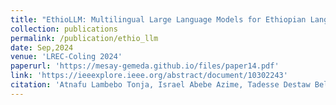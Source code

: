 ```yaml
---
title: "EthioLLM: Multilingual Large Language Models for Ethiopian Languages with Task Evaluation"
collection: publications
permalink: /publication/ethio_llm
date: Sep,2024
venue: 'LREC-Coling 2024'
paperurl: 'https://mesay-gemeda.github.io/files/paper14.pdf'
link: 'https://ieeexplore.ieee.org/abstract/document/10302243'
citation: 'Atnafu Lambebo Tonja, Israel Abebe Azime, Tadesse Destaw Belay, <strong>Mesay Gemeda Yigezu </strong>, Moges Ahmed Mehamed, Abinew Ali Ayele, Ebrahim Chekol Jibril, Michael Melese Woldeyohannis,Olga Kolesnikova1,Philipp Slusallek, Dietrich Klakow, Shengwu Xiong,Seid Muhie Yimam . 2024. &quot; EthioLLM: Multilingual Large Language Models for Ethiopian Languages with Task Evaluation. &quot; <i>LREC-Coling 2024</i>'
---
```

